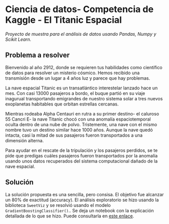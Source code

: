# Ciencia de datos- Competencia de Kaggle - El Titanic Espacial

*Proyecto de muestra para el análisis de datos usando Pandas, Numpy y Scikit Learn.*

## Problema a resolver

Bienvenido al año 2912, donde se requieren tus habilidades como científico de datos para resolver un misterio cósmico. Hemos recibido una transmisión desde un lugar a 4 años luz y parece que hay problemas.

La nave espacial Titanic es un transatlántico interestelar lanzado hace un mes. Con casi 13000 pasajeros a bordo, el buque partió en su viaje inagurual transportando emigrandes de nuestro sistema solar a tres nuevos exoplanetas habitables que orbitan estrellas cercanas.

Mientras rodeaba Alpha Centauri en rutra a su primer destino- el caluroso 55 Cancri E- la nave Titanic chocó con una anomalía espaciotemporal oculta dentro de una nube de polvo. Tristemente, una nave con el mismo nombre tuvo un destino similar hace 1000 años. Aunque la nave quedó intacta, casi la mitad de sus pasajeros fueron transportados a una dimensión alterna.

Para ayudar en el rescate de la tripulación y los pasajeros perdidos, se te pide que predigas cuáles pasajeros fueron transportados por la anomalía usando unos datos recuperados del sistema computacional dañado de la nave espacial.

## Solución
La solución propuesta es una sencilla, pero consisa. El objetivo fue alcanzar un 80% de exactitud (accuracy). El análisis exploratorio se hizo usando la biblioteca `SweetViz` y se resolvió usando el modelo `GradientBoostingClassifier()`.. Se deja un notebook con la explicación detallada de lo que se hizo. Puede consultarla en [este enlace](https://nbviewer.org/github/ddfulaa/Data_Science-Kaggle-Spacial_Titanic-/blob/main/Titanic%20espacial.ipynb).
